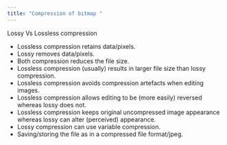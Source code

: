 ```yaml
---
title: "Compression of bitmap "
--- 
```


Lossy Vs Lossless compression
- Lossless compression retains data/pixels.
- Lossy removes data/pixels.
- Both compression reduces the file size.
- Lossless compression (usually) results in larger file size than lossy compression.
- Lossless compression avoids compression artefacts when editing images.
- Lossless compression allows editing to be (more easily) reversed whereas lossy does not.
- Lossless compression keeps original uncompressed image appearance whereas lossy can alter (perceived) appearance.
- Lossy compression can use variable compression.
- Saving/storing the file as in a compressed file format/jpeg.